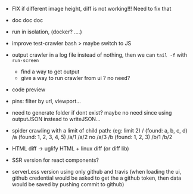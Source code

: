 - FIX if different image height, diff is not working!!! Need to fix that

- doc doc doc

- run in isolation, (docker? ....)


- improve test-crawler bash > maybe switch to JS

- output crawler in a log file instead of nothing, then we can `tail -f` with `run-screen`
    - find a way to get output
    - give a way to run crawler from ui ? no need?

- code preview
- pins: filter by url, viewport...



- need to generate folder if dont exist? maybe no need since using outputJSON instead to writeJSON...

- spider crawling with a limit of child path: (eg: limit 2)
    /     (found: a, b, c, d)
    /a    (found: 1, 2, 3, 4, 5)
    /a/1
    /a/2
    no /a/3
    /b    (found: 1, 2, 3)
    /b/1
    /b/2



- HTML diff -> uglify HTML + linux diff (or diff lib)

- SSR version for react components?

- serverLess version using only github and travis (when loading the ui, github credential would be asked to get the a github token, then data would be saved by pushing commit to github)